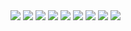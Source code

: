 <img src="https://github.com/ZovcIfzm/DeepHashing/blob/main/readme/report-pg1.jpg">  
<img src="https://github.com/ZovcIfzm/DeepHashing/blob/main/readme/report-pg2.jpg">  
<img src="https://github.com/ZovcIfzm/DeepHashing/blob/main/readme/report-pg3.jpg">  
<img src="https://github.com/ZovcIfzm/DeepHashing/blob/main/readme/report-pg4.jpg">  
<img src="https://github.com/ZovcIfzm/DeepHashing/blob/main/readme/report-pg5.jpg">  
<img src="https://github.com/ZovcIfzm/DeepHashing/blob/main/readme/report-pg6.jpg">  
<img src="https://github.com/ZovcIfzm/DeepHashing/blob/main/readme/report-pg7.jpg">  
<img src="https://github.com/ZovcIfzm/DeepHashing/blob/main/readme/report-pg8.jpg">  
<img src="https://github.com/ZovcIfzm/DeepHashing/blob/main/readme/report-pg9.jpg">  
